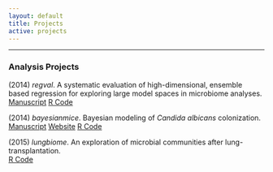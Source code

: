 ```yaml
---
layout: default
title: Projects
active: projects
---
```

---
### Analysis Projects

(2014) _regval_. A systematic evaluation of high-dimensional, ensemble based regression for exploring large model spaces in microbiome analyses. <br/>
[Manuscript](http://dx.doi.org/10.1186/s12859-015-0467-6)  [R Code](https://github.com/openpencil/regeval)

(2014) _bayesianmice_. Bayesian modeling of _Candida albicans_ colonization.  <br/>
[Manuscript](http://dx.doi.org/10.1038/srep08131)  [Website](https://openpencil.github.io/bayesianmice)  [R Code](https://github.com/openpencil/bayesianmice)

(2015) _lungbiome_. An exploration of microbial communities after lung-transplantation.  <br/>
[R Code](https://github.com/openpencil/lungbiome)
<!--
[Website](https://openpencil.github.io/lungbiome)  
-->
<!--
### Technical Reports

(2013) _miseq454_. An exploration of microbial communities after lung-transplantation.  <br/>
[GitHub](https://github.com/openpencil/lungbiome) [Documentation](https://openpencil.github.io/lungbiome)  

-->
